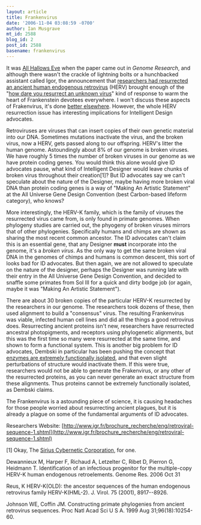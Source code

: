 ```yaml
---
layout: article
title: Frankenvirus
date: '2006-11-04 03:08:59 -0700'
author: Ian Musgrave
mt_id: 2588
blog_id: 2
post_id: 2588
basename: frankenvirus
---
```

It was [All Hallows Eve](http://astroblogger.blogspot.com/2006/11/why-halloween-doesnt-work-in-australia.html) when the paper came out in _Genome Research_, and although there wasn't the crackle of lightning bolts or a hunchbacked assistant called Igor, the announcement that [researchers had resurrected an ancient human endogenous retrovirus](http://www.nature.com/news/2006/061030/full/061030-4.html) (HERV) brought enough of the "[how dare you resurrect an unknown virus](http://blogs.nature.com/news/blog/2006/10/ancient_human_virus_resurrecte.html)" kind of response to warm the heart of Frankenstein devotees everywhere. I won't discuss these aspects of Frakenvirus, it's done [better elsewhere](http://sciencenow.sciencemag.org/cgi/content/full/2006/1101/4). However, the whole HERV resurrection issue has interesting implications for Intelligent Design advocates.

Retroviruses are viruses that can insert copies of their own genetic material into our DNA. Sometimes mutations inactivate the virus, and the broken virus, now a HERV, gets passed along to our offspring.  HERV's litter the human genome. Astoundingly about 8% of our genome is broken viruses. We have roughly 5 times the number of broken viruses in our genome as we have protein coding genes. You would think this alone would give ID advocates pause, what kind of Intelligent Designer would leave chunks of broken virus throughout their creation\[1\]? But ID advocates say we can't speculate about the nature of the Designer, maybe having more broken viral DNA than protein coding genes is a way of "Making An Artistic Statement" at the All Universe Gene Design Convention (best Carbon-based lifeform category), who knows?

More interestingly, the HERV-K family, which is the family of viruses the resurrected virus came from, is only found in primate genomes. When phylogeny studies are carried out, the phyogeny of broken viruses mirrors that of other phylogenies. Specifically humans and chimps are shown as sharing the most recent common ancestor. The ID advocates can't claim this is an essential gene, that any Designer **must** incorporate into the genome, it's a _broken virus_. As the only way to get the same broken viral DNA in the genomes of chimps and humans is common descent, this sort of looks bad for ID advocates. But then again, we are not allowed to speculate on the nature of the designer, perhaps the Designer was running late with their entry in the All Universe Gene Design Convention, and decided to snaffle some primates from Sol III for a quick and dirty bodge job (or again, maybe it was "Making An Artistic Statement"). 

There are about 30 broken copies of the particular HERV-K resurrected by the researchers in our genome. The researchers took dozens of these, then used alignment to build a "consensus" virus.  The resulting Frankenvirus was viable, infected human cell lines and did all the things a good retrovirus does. Resurrecting ancient proteins isn't new, researchers have resurrected ancestral photopigments, and receptors using phylogenetic alignments, but this was the first time so many were resurrected at the same time, and shown to form a functional system. This is another big problem for ID advocates, Dembski in particular has been pushing the concept that [enzymes are extremely functionally isolated](http://www.pandasthumb.org/archives/2005/02/bill_dembski_an.html), and that even slight perturbations of structure would inactivate them. If this were true, researchers would not be able to generate the Frakenvirus, or any other of the resurrected proteins, as you can never generate an exact structure from these alignments. Thus proteins cannot be extremely functionally isolated, as Dembski claims.

The Frankenvirus is a astounding piece of science, it is causing headaches for those people worried about resurrecting ancient plagues, but it is already a plague on some of the fundamental arguments of ID advocates.  

Researchers Website: [http://www.igr.fr/brochure_recherche/eng/retroviral-sequence-1.shtml](http://www.igr.fr/brochure_recherche/eng/retroviral-sequence-1.shtml) 

\[1\] Okay, The [Sirius Cybernetic Corporation](http://en.wikipedia.org/wiki/Sirius_Cybernetics_Corporation), for one. 

Dewannieux M, Harper F, Richaud A, Letzelter C, Ribet D, Pierron G, Heidmann T. Identification of an infectious progenitor for the multiple-copy HERV-K human endogenous retroelements. Genome Res. 2006 Oct 31

Reus, K  HERV-K(OLD): the ancestor sequences of the human endogenous retrovirus family HERV-K(HML-2). J. Virol. 75 (2001), 8917--8926.

Johnson WE, Coffin JM.	Constructing primate phylogenies from ancient retrovirus sequences. Proc Natl Acad Sci U S A. 1999 Aug 31;96(18):10254-60.

